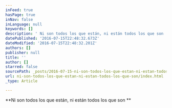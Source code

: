 ```yaml
---
inFeed: true
hasPage: true
inNav: false
inLanguage: null
keywords: []
description: ' Ni son todos los que están, ni están todos los que son '
datePublished: '2016-07-15T22:48:32.673Z'
dateModified: '2016-07-15T22:48:32.201Z'
authors: []
publisher: null
title: ''
author: []
starred: false
sourcePath: _posts/2016-07-15-ni-son-todos-los-que-estan-ni-estan-todos-los-que-son.md
url: ni-son-todos-los-que-estan-ni-estan-todos-los-que-son/index.html
_type: Article

---
```

**Ni son todos los que están, ni están todos los que son **